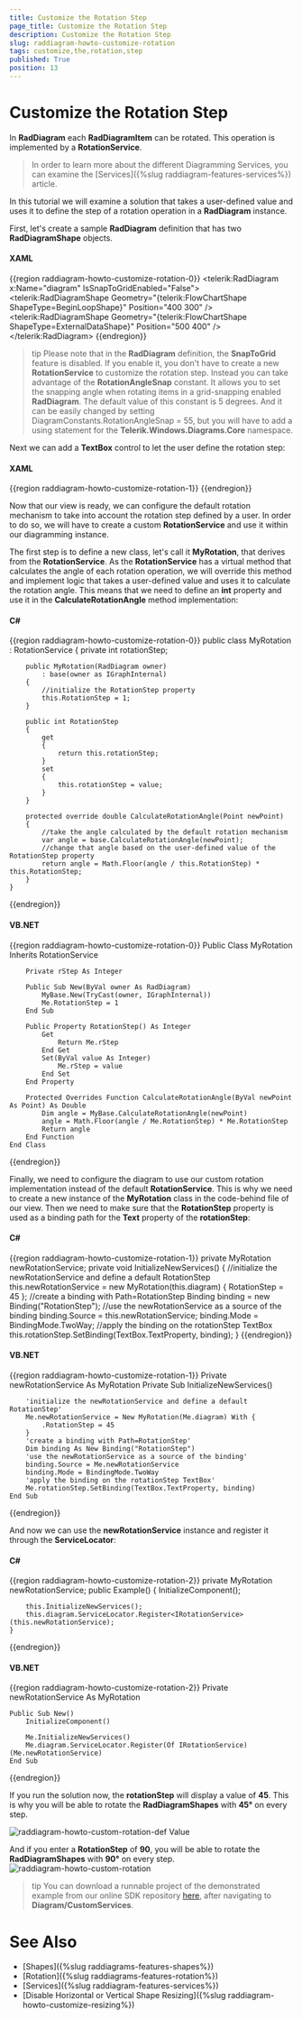 ```yaml
---
title: Customize the Rotation Step
page_title: Customize the Rotation Step
description: Customize the Rotation Step
slug: raddiagram-howto-customize-rotation
tags: customize,the,rotation,step
published: True
position: 13
---
```


# Customize the Rotation Step

In __RadDiagram__ each __RadDiagramItem__ can be rotated. This operation is implemented by a __RotationService__.			

>In order to learn more about the different Diagramming Services, you can examine the [Services]({%slug raddiagram-features-services%}) article.				

In this tutorial we will examine a solution that takes a user-defined value and uses it to define the step of a rotation operation in a __RadDiagram__ instance.

First, let's create a sample __RadDiagram__ definition that has two __RadDiagramShape__ objects.				

#### __XAML__

{{region raddiagram-howto-customize-rotation-0}}
	<telerik:RadDiagram x:Name="diagram" IsSnapToGridEnabled="False">
		<telerik:RadDiagramShape Geometry="{telerik:FlowChartShape ShapeType=BeginLoopShape}"
								 Position="400 300" />
		<telerik:RadDiagramShape Geometry="{telerik:FlowChartShape ShapeType=ExternalDataShape}"
								 Position="500 400" />
	</telerik:RadDiagram>
{{endregion}}

>tip Please note that in the __RadDiagram__ definition, the __SnapToGrid__ feature is disabled. If you enable it, you don't have to create a new __RotationService__ to customize the rotation step. Instead you can take advantage of the __RotationAngleSnap__ constant. It allows you to set the snapping angle when rotating items in a grid-snapping enabled __RadDiagram__. The default value of this constant is 5 degrees. And it can be easily changed by setting DiagramConstants.RotationAngleSnap = 55, but you will have to add a using statement for the __Telerik.Windows.Diagrams.Core__ namespace.					

Next we can add a __TextBox__ control to let the user define the rotation step:				

#### __XAML__

{{region raddiagram-howto-customize-rotation-1}}
	<StackPanel Width="200" HorizontalAlignment="Left">
		<TextBlock FontSize="16"
				   FontWeight="Bold"
				   Text="Rotating: " />
		<TextBox x:Name="rotationStep"
				 MaxWidth="160"
				 Text="" />
	</StackPanel>
{{endregion}}

Now that our view is ready, we can configure the default rotation mechanism to take into account the rotation step defined by a user. In order to do so, we will have to create a custom __RotationService__ and use it within our diagramming instance. 

The first step is to define a new class, let's call it __MyRotation__, that derives from the __RotationService__. As the __RotationService__ has a virtual method that calculates the angle of each rotation operation, we will override this method and implement logic that takes a user-defined value and uses it to calculate the rotation angle. This means that we need to define an __int__ property and use it in the __CalculateRotationAngle__ method implementation:

#### __C#__

{{region raddiagram-howto-customize-rotation-0}}
	public class MyRotation : RotationService
	{
	    private int rotationStep;
	
	    public MyRotation(RadDiagram owner)
	        : base(owner as IGraphInternal)
	    {
	        //initialize the RotationStep property
	        this.RotationStep = 1;
	    }
	
	    public int RotationStep
	    {
	        get
	        {
	            return this.rotationStep;
	        }
	        set
	        {
	            this.rotationStep = value;
	        }
	    }
	
	    protected override double CalculateRotationAngle(Point newPoint)
	    {
	        //take the angle calculated by the default rotation mechanism
	        var angle = base.CalculateRotationAngle(newPoint);
	        //change that angle based on the user-defined value of the RotationStep property
	        return angle = Math.Floor(angle / this.RotationStep) * this.RotationStep;
	    }
	}
{{endregion}}

#### __VB.NET__

{{region raddiagram-howto-customize-rotation-0}}
	Public Class MyRotation
	    Inherits RotationService
	
	    Private rStep As Integer
	
	    Public Sub New(ByVal owner As RadDiagram)
	        MyBase.New(TryCast(owner, IGraphInternal))
	        Me.RotationStep = 1
	    End Sub
	
	    Public Property RotationStep() As Integer
	        Get
	            Return Me.rStep
	        End Get
	        Set(ByVal value As Integer)
	            Me.rStep = value
	        End Set
	    End Property
	
	    Protected Overrides Function CalculateRotationAngle(ByVal newPoint As Point) As Double
	        Dim angle = MyBase.CalculateRotationAngle(newPoint)
	        angle = Math.Floor(angle / Me.RotationStep) * Me.RotationStep
	        Return angle
	    End Function
	End Class
{{endregion}}

Finally, we need to configure the diagram to use our custom rotation implementation instead of the default __RotationService__. This is why we need to create a new instance of the __MyRotation__ class in the code-behind file of our view. Then we need to make sure that the __RotationStep__ property is used as a binding path for the __Text__ property of the __rotationStep__:

#### __C#__

{{region raddiagram-howto-customize-rotation-1}}
	private MyRotation newRotationService;
	private void InitializeNewServices()
	{
	    //initialize the newRotationService and define a default RotationStep
	    this.newRotationService = new MyRotation(this.diagram) { RotationStep = 45 };
	    //create a binding with Path=RotationStep
	    Binding binding = new Binding("RotationStep");
	    //use the newRotationService as a source of the binding
	    binding.Source = this.newRotationService;
	    binding.Mode = BindingMode.TwoWay;
	    //apply the binding on the rotationStep TextBox
	    this.rotationStep.SetBinding(TextBox.TextProperty, binding);
	}
{{endregion}}

#### __VB.NET__

{{region raddiagram-howto-customize-rotation-1}}
	Private newRotationService As MyRotation
	Private Sub InitializeNewServices()
	
	    'initialize the newRotationService and define a default RotationStep'
	    Me.newRotationService = New MyRotation(Me.diagram) With {
	        .RotationStep = 45
	    }
	    'create a binding with Path=RotationStep'
	    Dim binding As New Binding("RotationStep")
	    'use the newRotationService as a source of the binding'
	    binding.Source = Me.newRotationService
	    binding.Mode = BindingMode.TwoWay
	    'apply the binding on the rotationStep TextBox'
	    Me.rotationStep.SetBinding(TextBox.TextProperty, binding)
	End Sub
{{endregion}}

And now we can use the __newRotationService__ instance and register it through the __ServiceLocator__:

#### __C#__

{{region raddiagram-howto-customize-rotation-2}}
	private MyRotation newRotationService;
	public Example()
	{
		InitializeComponent();
	
		this.InitializeNewServices();
	    this.diagram.ServiceLocator.Register<IRotationService>(this.newRotationService);
	}
{{endregion}}

#### __VB.NET__

{{region raddiagram-howto-customize-rotation-2}}
	Private newRotationService As MyRotation
	
	Public Sub New()
	    InitializeComponent()
	
	    Me.InitializeNewServices()
	    Me.diagram.ServiceLocator.Register(Of IRotationService)(Me.newRotationService)
	End Sub
{{endregion}}

If you run the solution now, the __rotationStep__ will display a value of __45__. This is why you will be able to rotate the __RadDiagramShapes__ with __45°__ on every step.

![raddiagram-howto-custom-rotation-def Value](images/raddiagram-howto-custom-rotation-defValue.png)

And if you enter a __RotationStep__ of __90__, you will be able to rotate the __RadDiagramShapes__ with __90°__ on every step.
![raddiagram-howto-custom-rotation](images/raddiagram-howto-custom-rotation.png)

>tip You can download a runnable project of the demonstrated example from our online SDK repository [here](https://github.com/telerik/xaml-sdk), after navigating to __Diagram/CustomServices__.

# See Also
 * [Shapes]({%slug raddiagrams-features-shapes%})
 * [Rotation]({%slug raddiagrams-features-rotation%})
 * [Services]({%slug raddiagram-features-services%})
 * [Disable Horizontal or Vertical Shape Resizing]({%slug raddiagram-howto-customize-resizing%})